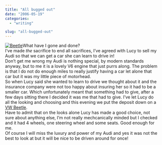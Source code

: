 ```yaml
---
title: "All bugged out"
date: "2006-05-19"
categories: 
  - "writing"

slug: "all-bugged-out"
---
```


[![Beetle](/images/149532863_999f2e8875_m.jpg)](http://www.flickr.com/photos/funkylarma/149532863/ "Beetle")What have I gone and done?  
I’ve made _the_ sacrifice to end all sacrifices, I’ve agreed with Lucy to sell my Audi so that we can get a car she can learn to drive in!  
Don’t get me wrong my Audi is nothing special, by modern standards anyway, but to me it is a lovely V6 engine that just purrs along. The problem is that I do not do enough miles to really justify having a car let alone that car but it was my little piece of motorhead.  
So when Lucy said she wanted to learn to drive we thought about it and the insurance company were not too happy about insuring her so it had to be a smaller car. Which unfortunately meant that something had to give, after a few days sitting there I decided it was me that had to give. I’ve let Lucy do all the looking and choosing and this evening we put the deposit down on a [VW Beetle](http://static.flickr.com/49/149530596_f55c99f9e0.jpg).  
Have to admit that on the looks alone Lucy has made a good choice, not sure about anything else, I’m not really mechcanically minded but I checked and it had 4 wheels, one steering wheel and some seats. Good enough for me.  
Of course I will miss the luxury and power of my Audi and yes it was not the best to look at but it will be nice to be driven around for once!
